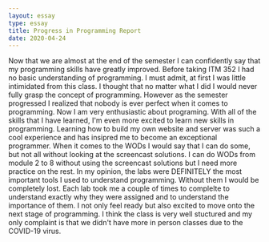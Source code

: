 ```yaml
---
layout: essay 
type: essay
title: Progress in Programming Report 
date: 2020-04-24
---
```


Now that we are almost at the end of the semester I can confidently say that my programming skills have greatly improved.
Before taking ITM 352 I had no basic understanding of programming. I must admit, at first I was little intimidated from this class.
I thought that no matter what I did I would never fully grasp the concept of programming. However as the semester progressed I realized 
that nobody is ever perfect when it comes to programming. Now I am very enthusiastic about programing. With all of the skills that I have learned, 
I'm even more excited to learn new skills in programming. Learning how to build my own website and server was such a cool experience and has insipred me to 
become an exceptional programmer. When it comes to the WODs I would say that I can do some, but not all without looking at the screencast solutions. I can do
WODs from module 2 to 8 without using the screencast solutions but I need more practice on the rest. In my opinion, the labs were DEFINITELY the most important 
tools I used to understand programming. Without them I would be completely lost. Each lab took me a couple of times to complelte to understand exactly why they were
assigned and to understand the importance of them. I not only feel ready but also excited to move onto the next stage of programming. I think the class is very well stuctured 
and my only complaint is that we didn't have more in person classes due to the COVID-19 virus. 
